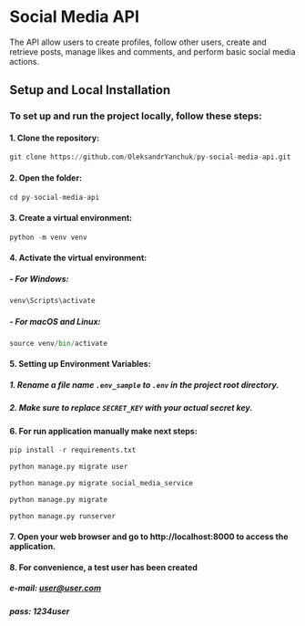 # Social Media API

The API allow users to create profiles, follow other users, create and retrieve posts, manage likes and comments, and perform basic social media actions.

## Setup and Local Installation

### To set up and run the project locally, follow these steps:

#### 1.  Clone the repository:

```python
git clone https://github.com/OleksandrYanchuk/py-social-media-api.git
```
#### 2. Open the folder:
```python
cd py-social-media-api
```
#### 3. Create a virtual environment:
```python
python -m venv venv
```
#### 4. Activate the virtual environment:
   
##### - For Windows:
```python
venv\Scripts\activate
```
##### -	For macOS and Linux:
```python
source venv/bin/activate
```
#### 5. Setting up Environment Variables:

##### 1. Rename a file name `.env_sample` to `.env` in the project root directory.

##### 2. Make sure to replace `SECRET_KEY` with your actual secret key.

#### 6. For run application manually make next steps:

```python
pip install -r requirements.txt
```
```python
python manage.py migrate user
```
```python
python manage.py migrate social_media_service
```
```python
python manage.py migrate
```
```python
python manage.py runserver
```
#### 7. Open your web browser and go to http://localhost:8000 to access the application.

#### 8. For convenience, a test user has been created
##### e-mail: user@user.com
##### pass: 1234user
